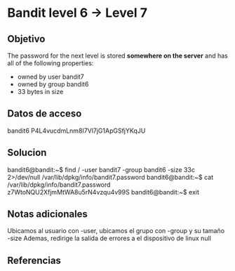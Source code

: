 # Bandit level 6 → Level 7

## Objetivo
The password for the next level is stored **somewhere on the server** and has all of the following properties:

-   owned by user bandit7
-   owned by group bandit6
-   33 bytes in size

## Datos de acceso
bandit6
P4L4vucdmLnm8I7Vl7jG1ApGSfjYKqJU

## Solucion

bandit6@bandit:~$ find / -user bandit7 -group bandit6 -size 33c 2>/dev/null
/var/lib/dpkg/info/bandit7.password
bandit6@bandit:~$ cat /var/lib/dpkg/info/bandit7.password
z7WtoNQU2XfjmMtWA8u5rN4vzqu4v99S
bandit6@bandit:~$ exit

## Notas adicionales
Ubicamos al usuario con -user, ubicamos el grupo con -group y su tamaño -size
Ademas, redirige la salida de errores a el dispositivo de linux null

## Referencias
